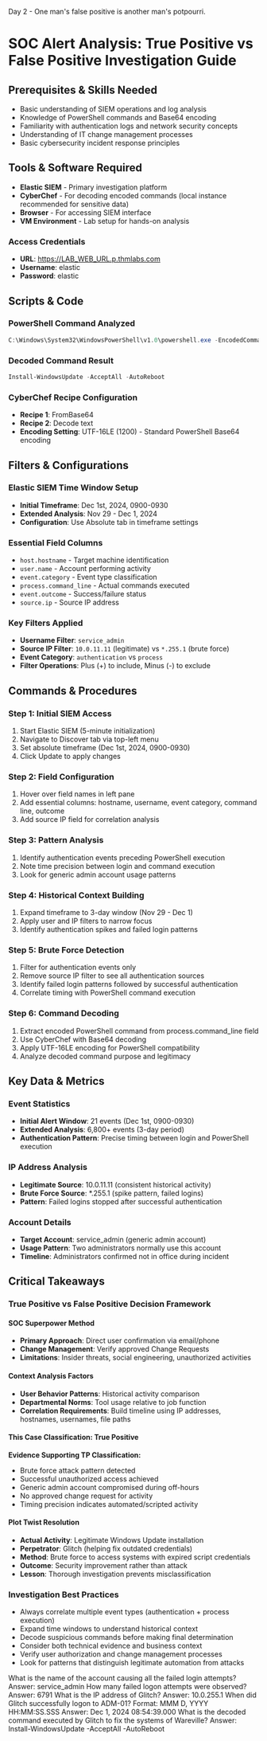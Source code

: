 Day 2 - One man's false positive is another man's potpourri.
# SOC Alert Analysis: True Positive vs False Positive Investigation Guide

## Prerequisites & Skills Needed
- Basic understanding of SIEM operations and log analysis
- Knowledge of PowerShell commands and Base64 encoding
- Familiarity with authentication logs and network security concepts
- Understanding of IT change management processes
- Basic cybersecurity incident response principles

## Tools & Software Required
- **Elastic SIEM** - Primary investigation platform
- **CyberChef** - For decoding encoded commands (local instance recommended for sensitive data)
- **Browser** - For accessing SIEM interface
- **VM Environment** - Lab setup for hands-on analysis

### Access Credentials
- **URL**: https://LAB_WEB_URL.p.thmlabs.com
- **Username**: elastic
- **Password**: elastic

## Scripts & Code

### PowerShell Command Analyzed
```powershell
C:\Windows\System32\WindowsPowerShell\v1.0\powershell.exe -EncodedCommand SQBuAHMAdABhAGwAbAAtAFcAaQBuAGQAbwB3AHMAVQBwAGQAYQB0AGUAIAAtAEEAYwBjAGUAcAB0AEEAbABsACAALQBBAHUAdABvAFIAZQBiAG8AbwB0AA==
```

### Decoded Command Result
```powershell
Install-WindowsUpdate -AcceptAll -AutoReboot
```

### CyberChef Recipe Configuration
- **Recipe 1**: FromBase64
- **Recipe 2**: Decode text
- **Encoding Setting**: UTF-16LE (1200) - Standard PowerShell Base64 encoding

## Filters & Configurations

### Elastic SIEM Time Window Setup
- **Initial Timeframe**: Dec 1st, 2024, 0900-0930
- **Extended Analysis**: Nov 29 - Dec 1, 2024
- **Configuration**: Use Absolute tab in timeframe settings

### Essential Field Columns
- `host.hostname` - Target machine identification
- `user.name` - Account performing activity
- `event.category` - Event type classification
- `process.command_line` - Actual commands executed
- `event.outcome` - Success/failure status
- `source.ip` - Source IP address

### Key Filters Applied
- **Username Filter**: `service_admin`
- **Source IP Filter**: `10.0.11.11` (legitimate) vs `*.255.1` (brute force)
- **Event Category**: `authentication` vs `process`
- **Filter Operations**: Plus (+) to include, Minus (-) to exclude

## Commands & Procedures

### Step 1: Initial SIEM Access
1. Start Elastic SIEM (5-minute initialization)
2. Navigate to Discover tab via top-left menu
3. Set absolute timeframe (Dec 1st, 2024, 0900-0930)
4. Click Update to apply changes

### Step 2: Field Configuration
1. Hover over field names in left pane
2. Add essential columns: hostname, username, event category, command line, outcome
3. Add source IP field for correlation analysis

### Step 3: Pattern Analysis
1. Identify authentication events preceding PowerShell execution
2. Note time precision between login and command execution
3. Look for generic admin account usage patterns

### Step 4: Historical Context Building
1. Expand timeframe to 3-day window (Nov 29 - Dec 1)
2. Apply user and IP filters to narrow focus
3. Identify authentication spikes and failed login patterns

### Step 5: Brute Force Detection
1. Filter for authentication events only
2. Remove source IP filter to see all authentication sources
3. Identify failed login patterns followed by successful authentication
4. Correlate timing with PowerShell command execution

### Step 6: Command Decoding
1. Extract encoded PowerShell command from process.command_line field
2. Use CyberChef with Base64 decoding
3. Apply UTF-16LE encoding for PowerShell compatibility
4. Analyze decoded command purpose and legitimacy

## Key Data & Metrics

### Event Statistics
- **Initial Alert Window**: 21 events (Dec 1st, 0900-0930)
- **Extended Analysis**: 6,800+ events (3-day period)
- **Authentication Pattern**: Precise timing between login and PowerShell execution

### IP Address Analysis
- **Legitimate Source**: 10.0.11.11 (consistent historical activity)
- **Brute Force Source**: *.255.1 (spike pattern, failed logins)
- **Pattern**: Failed logins stopped after successful authentication

### Account Details
- **Target Account**: service_admin (generic admin account)
- **Usage Pattern**: Two administrators normally use this account
- **Timeline**: Administrators confirmed not in office during incident

## Critical Takeaways

### True Positive vs False Positive Decision Framework

#### SOC Superpower Method
- **Primary Approach**: Direct user confirmation via email/phone
- **Change Management**: Verify approved Change Requests
- **Limitations**: Insider threats, social engineering, unauthorized activities

#### Context Analysis Factors
- **User Behavior Patterns**: Historical activity comparison
- **Departmental Norms**: Tool usage relative to job function
- **Correlation Requirements**: Build timeline using IP addresses, hostnames, usernames, file paths

#### This Case Classification: True Positive
**Evidence Supporting TP Classification:**
- Brute force attack pattern detected
- Successful unauthorized access achieved
- Generic admin account compromised during off-hours
- No approved change request for activity
- Timing precision indicates automated/scripted activity

#### Plot Twist Resolution
- **Actual Activity**: Legitimate Windows Update installation
- **Perpetrator**: Glitch (helping fix outdated credentials)
- **Method**: Brute force to access systems with expired script credentials
- **Outcome**: Security improvement rather than attack
- **Lesson**: Thorough investigation prevents misclassification

### Investigation Best Practices
- Always correlate multiple event types (authentication + process execution)
- Expand time windows to understand historical context
- Decode suspicious commands before making final determination
- Consider both technical evidence and business context
- Verify user authorization and change management processes
- Look for patterns that distinguish legitimate automation from attacks

What is the name of the account causing all the failed login attempts?
Answer: service_admin
How many failed logon attempts were observed?
Answer: 6791
What is the IP address of Glitch?
Answer: 10.0.255.1
When did Glitch successfully logon to ADM-01? Format: MMM D, YYYY HH:MM:SS.SSS
Answer: Dec 1, 2024 08:54:39.000
What is the decoded command executed by Glitch to fix the systems of Wareville?
Answer: Install-WindowsUpdate -AcceptAll -AutoReboot

